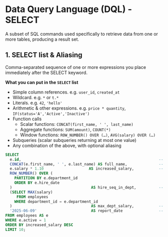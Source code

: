 # Data Query Language (DQL) - SELECT 
A subset of SQL commands used specifically to retrieve data from one or more tables, producing a result set. 

## 1.	SELECT list & Aliasing
Comma-separated sequence of one or more expressions you place immediately after the SELECT keyword. 

**What you can put in the `SELECT` list**
- Simple column references. e.g. `user_id`, `created_at`
- Wildcard. e.g. `*` or `t.*`
- Literals. e.g. `42`, `'hello'`
- Arithmetic & other expressions. e.g. `price * quantity`, `IF(status='A','Active','Inactive')`
- Function calls  
  - Scalar functions: `CONCAT(first_name, ' ', last_name)`  
  - Aggregate functions: `SUM(amount)`, `COUNT(*)`  
  - Window functions: `ROW_NUMBER() OVER (…)`, `AVG(salary) OVER (…)`  
- Subqueries (scalar subqueries returning at most one value)
- Any combination of the above, with optional aliasing
  
```sql
SELECT
  e.id,                                                             -- column reference
  CONCAT(e.first_name, ' ', e.last_name) AS full_name,              -- Scalar Function
  e.salary * 1.10                    AS increased_salary,           -- Arithmetic expression
  ROW_NUMBER() OVER (
    PARTITION BY e.department_id
    ORDER BY e.hire_date
  )                                   AS hire_seq_in_dept,          -- Windows Function
  (SELECT MAX(salary)
     FROM employees
    WHERE department_id = e.department_id
  )                                   AS max_dept_salary,           -- Subquery 
  '2025-06-09'                        AS report_date                -- Literal
FROM employees AS e
WHERE e.active = 1
ORDER BY increased_salary DESC
LIMIT 10;
```
